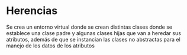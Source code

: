 # Herencias
Se crea un entorno virtual donde se crean distintas clases donde se establece una clase padre y algunas clases hijas que van a heredar sus atributos, además de que se instancian las clases no abstractas para el manejo de los datos de los atributos
